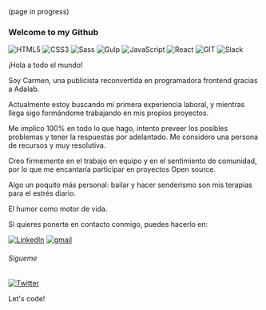 
(page in progress)
### Welcome to my Github 

![HTML5](https://img.shields.io/badge/-HTML5-%23E34F26?logo=html5&logoColor=white)
![CSS3](https://img.shields.io/badge/-CSS3-%231572B6?logo=css3&logoColor=white)
![Sass](https://img.shields.io/badge/-Sass-%23CC6699?logo=sass&logoColor=white)
![Gulp](https://img.shields.io/badge/-Gulp-%23CF4647?logo=Gulp&logoColor=white)
![JavaScript](https://img.shields.io/badge/-JavaScript-%23F7DF1E?logo=javascript&logoColor=white)
![React](https://img.shields.io/badge/-React-%2361DAFB?logo=react&logoColor=white)
![GIT](https://img.shields.io/badge/-Git-%23F05032?logo=git&logoColor=white)
![Slack](https://img.shields.io/badge/-Slack-%234A154B?logo=Slack&logoColor=white)

<!--Hello everyone! 
I'm Carmen,a junior developer front end. I´ve recently finished a bootcamp in Adalad and I'm exciting to have my first work experience meanwhile 
I’m currently working on personal projects and I’m looking to collaborate on Open Source projects.
 If you have any idea to develop, let's talk about it! -->
¡Hola a todo el mundo! 

Soy Carmen, una publicista reconvertida en programadora frontend gracias a Adalab.

Actualmente estoy buscando mi primera experiencia laboral, y mientras llega sigo formándome trabajando en mis propios proyectos. 

Me implico 100% en todo lo que hago, intento preveer los posibles problemas y tener la respuestas por adelantado. Me considero una persona de recursos y muy resolutiva.

Creo firmemente en el trabajo en equipo y en el sentimiento de comunidad, por lo que me encantaría participar en proyectos Open source.  
    
Algo un poquito más personal: bailar y hacer senderismo son mis terapias para el estrés diario. 

El humor como motor de vida. 


Si quieres ponerte en contacto conmigo, puedes hacerlo en:

<a href="https://www.linkedin.com/in/carmen-ramart/"><img img alt="LinkedIn" src="https://img.shields.io/badge/linkedin-0e76a8.svg?&style=for-the-badge&logo=linkedin&logoColor=white" /></a> 
<a href="mailto:carmen.rama91@gmail.com"><img alt="gmail" src="https://img.shields.io/badge/gmail-red.svg?&style=for-the-badge&logo=gmail&logoColor=white" /></a>

<h6> Sígueme </h6> <a href="https://twitter.com/CM_Ramart"><img alt="Twitter" src="https://img.shields.io/badge/twitter-%231DA1F2.svg?&style=for-the-badge&logo=twitter&logoColor=white" /></a>

Let's code!
